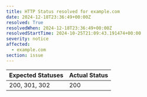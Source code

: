 ```yaml
---
title: HTTP Status resolved for example.com
date: 2024-12-18T23:36:49+00:00Z
resolved: True
resolvedWhen: 2024-12-18T23:36:49+00:00Z
resolvedStartTime: 2024-10-25T21:09:43.191474+00:00
severity: notice
affected:
  - example.com
section: issue
---
```


| Expected Statuses | Actual Status  |
|-------------------|----------------|
| 200, 301, 302 | 200 |
